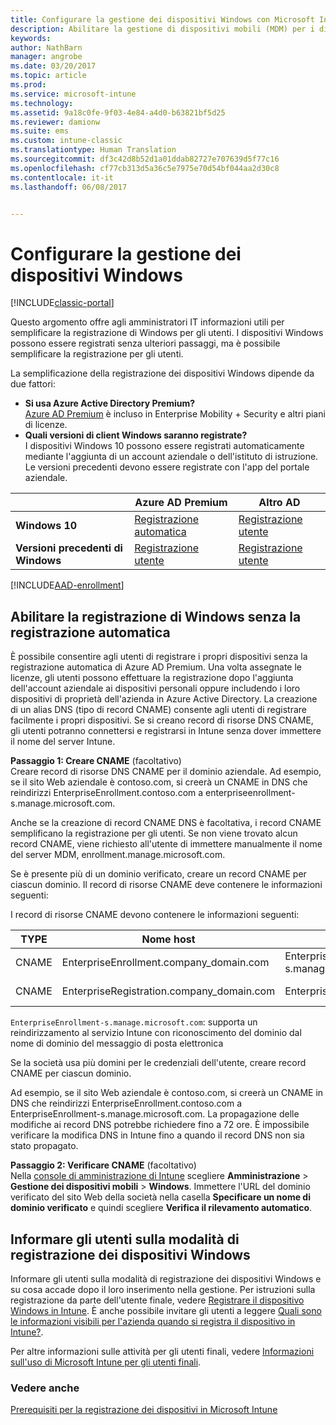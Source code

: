 ```yaml
---
title: Configurare la gestione dei dispositivi Windows con Microsoft Intune
description: Abilitare la gestione di dispositivi mobili (MDM) per i dispositivi Windows con Microsoft Intune.
keywords: 
author: NathBarn
manager: angrobe
ms.date: 03/20/2017
ms.topic: article
ms.prod: 
ms.service: microsoft-intune
ms.technology: 
ms.assetid: 9a18c0fe-9f03-4e84-a4d0-b63821bf5d25
ms.reviewer: damionw
ms.suite: ems
ms.custom: intune-classic
ms.translationtype: Human Translation
ms.sourcegitcommit: df3c42d8b52d1a01ddab82727e707639d5f77c16
ms.openlocfilehash: cf77cb313d5a36c5e7975e70d54bf044aa2d30c8
ms.contentlocale: it-it
ms.lasthandoff: 06/08/2017


---
```


# <a name="set-up-windows-device-management"></a>Configurare la gestione dei dispositivi Windows

[!INCLUDE[classic-portal](../includes/classic-portal.md)]

Questo argomento offre agli amministratori IT informazioni utili per semplificare la registrazione di Windows per gli utenti.  I dispositivi Windows possono essere registrati senza ulteriori passaggi, ma è possibile semplificare la registrazione per gli utenti.

La semplificazione della registrazione dei dispositivi Windows dipende da due fattori:
- **Si usa Azure Active Directory Premium?** <br>[Azure AD Premium](https://docs.microsoft.com/azure/active-directory/active-directory-get-started-premium) è incluso in Enterprise Mobility + Security e altri piani di licenze.
- **Quali versioni di client Windows saranno registrate?** <br>I dispositivi Windows 10 possono essere registrati automaticamente mediante l'aggiunta di un account aziendale o dell'istituto di istruzione. Le versioni precedenti devono essere registrate con l'app del portale aziendale.

||**Azure AD Premium**|**Altro AD**|
|----------|---------------|---------------|  
|**Windows 10**|[Registrazione automatica](#enable-windows-10-automatic-enrollment) |[Registrazione utente](#enable-windows-enrollment-without-azure-ad-premium)|
|**Versioni precedenti di Windows**|[Registrazione utente](#enable-windows-enrollment-without-azure-ad-premium)|[Registrazione utente](#enable-windows-enrollment-without-azure-ad-premium)|

[!INCLUDE[AAD-enrollment](../includes/win10-automatic-enrollment-aad.md)]

## <a name="enable-windows-enrollment-without-automatic-enrollment"></a>Abilitare la registrazione di Windows senza la registrazione automatica
È possibile consentire agli utenti di registrare i propri dispositivi senza la registrazione automatica di Azure AD Premium. Una volta assegnate le licenze, gli utenti possono effettuare la registrazione dopo l'aggiunta dell'account aziendale ai dispositivi personali oppure includendo i loro dispositivi di proprietà dell'azienda in Azure Active Directory. La creazione di un alias DNS (tipo di record CNAME) consente agli utenti di registrare facilmente i propri dispositivi. Se si creano record di risorse DNS CNAME, gli utenti potranno connettersi e registrarsi in Intune senza dover immettere il nome del server Intune.

**Passaggio 1: Creare CNAME** (facoltativo)<br>
Creare record di risorse DNS CNAME per il dominio aziendale. Ad esempio, se il sito Web aziendale è contoso.com, si creerà un CNAME in DNS che reindirizzi EnterpriseEnrollment.contoso.com a enterpriseenrollment-s.manage.microsoft.com.

Anche se la creazione di record CNAME DNS è facoltativa, i record CNAME semplificano la registrazione per gli utenti. Se non viene trovato alcun record CNAME, viene richiesto all'utente di immettere manualmente il nome del server MDM, enrollment.manage.microsoft.com.

Se è presente più di un dominio verificato, creare un record CNAME per ciascun dominio. Il record di risorse CNAME deve contenere le informazioni seguenti:

I record di risorse CNAME devono contenere le informazioni seguenti:

|TYPE|Nome host|Punta a|TTL|
|--------|-------------|-------------|-------|
|CNAME|EnterpriseEnrollment.company_domain.com|EnterpriseEnrollment-s.manage.microsoft.com |1 ora|
|CNAME|EnterpriseRegistration.company_domain.com|EnterpriseRegistration.windows.net|1 ora|

`EnterpriseEnrollment-s.manage.microsoft.com`: supporta un reindirizzamento al servizio Intune con riconoscimento del dominio dal nome di dominio del messaggio di posta elettronica

Se la società usa più domini per le credenziali dell'utente, creare record CNAME per ciascun dominio.

Ad esempio, se il sito Web aziendale è contoso.com, si creerà un CNAME in DNS che reindirizzi EnterpriseEnrollment.contoso.com a EnterpriseEnrollment-s.manage.microsoft.com. La propagazione delle modifiche ai record DNS potrebbe richiedere fino a 72 ore. È impossibile verificare la modifica DNS in Intune fino a quando il record DNS non sia stato propagato.

**Passaggio 2: Verificare CNAME** (facoltativo)<br>
Nella [console di amministrazione di Intune](https://manage.microsoft.com) scegliere **Amministrazione** &gt; **Gestione dei dispositivi mobili** &gt; **Windows**. Immettere l'URL del dominio verificato del sito Web della società nella casella **Specificare un nome di dominio verificato** e quindi scegliere **Verifica il rilevamento automatico**.

## <a name="tell-users-how-to-enroll-windows-devices"></a>Informare gli utenti sulla modalità di registrazione dei dispositivi Windows
Informare gli utenti sulla modalità di registrazione dei dispositivi Windows e su cosa accade dopo il loro inserimento nella gestione.
Per istruzioni sulla registrazione da parte dell'utente finale, vedere [Registrare il dispositivo Windows in Intune](https://docs.microsoft.com/intune-user-help/enroll-your-device-in-intune-windows). È anche possibile invitare gli utenti a leggere [Quali sono le informazioni visibili per l'azienda quando si registra il dispositivo in Intune?](https://docs.microsoft.com/intune-user-help/what-can-your-it-administrator-see-when-you-enroll-your-device-in-intune-windows).

Per altre informazioni sulle attività per gli utenti finali, vedere [Informazioni sull'uso di Microsoft Intune per gli utenti finali](/intune/end-user-educate).

### <a name="see-also"></a>Vedere anche
[Prerequisiti per la registrazione dei dispositivi in Microsoft Intune](prerequisites-for-enrollment.md)

